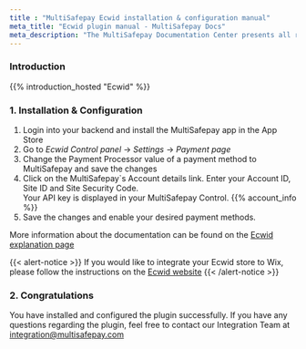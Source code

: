 ```yaml
---
title : "MultiSafepay Ecwid installation & configuration manual"
meta_title: "Ecwid plugin manual - MultiSafepay Docs"
meta_description: "The MultiSafepay Documentation Center presents all relevant information about our Plugins and API. You can also find support pages for Payment Methods, Tools and General Questions as well as the contact details of our Support and Integration Teams."
---
```


### Introduction

{{% introduction_hosted "Ecwid" %}}

### 1. Installation & Configuration
1. Login into your backend and install the MultiSafepay app in the App Store
2. Go to _Ecwid Control panel_ -> _Settings_ -> _Payment page_
3. Change the Payment Processor value of a payment method to MultiSafepay and save the changes
4. Click on the MultiSafepay`s Account details link. Enter your Account ID, Site ID and Site Security Code.\
Your API key is displayed in your MultiSafepay Control. {{% account_info %}}
5. Save the changes and enable your desired payment methods.

More information about the documentation can be found on the [Ecwid explanation page](https://support.ecwid.com/hc/en-us/articles/207808285-MultiSafepay#Howtosetup)

{{< alert-notice >}} If you would like to integrate your Ecwid store to Wix, please follow the instructions on the [Ecwid website](https://support.ecwid.com/hc/en-us/articles/115005874885-Adding-your-Ecwid-store-to-Wix-site) {{< /alert-notice >}}

### 2. Congratulations
You have installed and configured the plugin successfully. If you have any questions regarding the plugin, feel free to contact our Integration Team at <integration@multisafepay.com>


